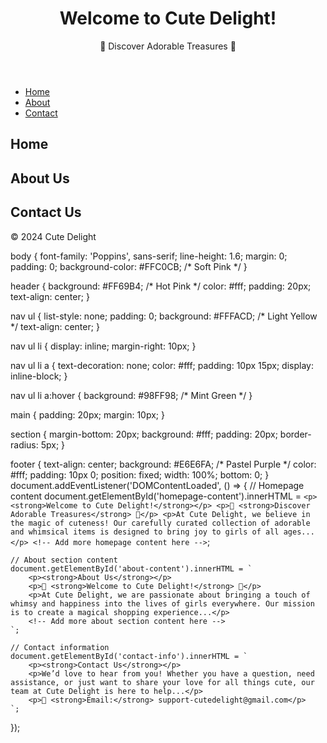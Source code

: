 <!DOCTYPE html>
<html lang="en">
<head>
    <meta charset="UTF-8">
    <meta name="viewport" content="width=device-width, initial-scale=1.0">
    <title>Cutie - Cute Delight</title>
    <link rel="stylesheet" href="styles.css">
</head>
<body>
    <header>
        <h1>Welcome to Cute Delight!</h1>
        <p>🌸 Discover Adorable Treasures 🌸</p>
    </header>
    <nav>
        <ul>
            <li><a href="#home">Home</a></li>
            <li><a href="#about">About</a></li>
            <li><a href="#contact">Contact</a></li>
        </ul>
    </nav>
    <main>
        <section id="home">
            <h2>Home</h2>
            <div id="homepage-content">
                <!-- Homepage content goes here -->
            </div>
        </section>
        <section id="about">
            <h2>About Us</h2>
            <div id="about-content">
                <!-- About section content goes here -->
            </div>
        </section>
        <section id="contact">
            <h2>Contact Us</h2>
            <div id="contact-info">
                <!-- Contact information goes here -->
            </div>
        </section>
    </main>
    <footer>
        <p>&copy; 2024 Cute Delight</p>
    </footer>
    <script src="script.js"></script>
</body>
</html>
body {
    font-family: 'Poppins', sans-serif;
    line-height: 1.6;
    margin: 0;
    padding: 0;
    background-color: #FFC0CB; /* Soft Pink */
}

header {
    background: #FF69B4; /* Hot Pink */
    color: #fff;
    padding: 20px;
    text-align: center;
}

nav ul {
    list-style: none;
    padding: 0;
    background: #FFFACD; /* Light Yellow */
    text-align: center;
}

nav ul li {
    display: inline;
    margin-right: 10px;
}

nav ul li a {
    text-decoration: none;
    color: #fff;
    padding: 10px 15px;
    display: inline-block;
}

nav ul li a:hover {
    background: #98FF98; /* Mint Green */
}

main {
    padding: 20px;
    margin: 10px;
}

section {
    margin-bottom: 20px;
    background: #fff;
    padding: 20px;
    border-radius: 5px;
}

footer {
    text-align: center;
    background: #E6E6FA; /* Pastel Purple */
    color: #fff;
    padding: 10px 0;
    position: fixed;
    width: 100%;
    bottom: 0;
}
document.addEventListener('DOMContentLoaded', () => {
    // Homepage content
    document.getElementById('homepage-content').innerHTML = `
        <p><strong>Welcome to Cute Delight!</strong></p>
        <p>🌸 <strong>Discover Adorable Treasures</strong> 🌸</p>
        <p>At Cute Delight, we believe in the magic of cuteness! Our carefully curated collection of adorable and whimsical items is designed to bring joy to girls of all ages...</p>
        <!-- Add more homepage content here -->
    `;

    // About section content
    document.getElementById('about-content').innerHTML = `
        <p><strong>About Us</strong></p>
        <p>🌸 <strong>Welcome to Cute Delight!</strong> 🌸</p>
        <p>At Cute Delight, we are passionate about bringing a touch of whimsy and happiness into the lives of girls everywhere. Our mission is to create a magical shopping experience...</p>
        <!-- Add more about section content here -->
    `;

    // Contact information
    document.getElementById('contact-info').innerHTML = `
        <p><strong>Contact Us</strong></p>
        <p>We’d love to hear from you! Whether you have a question, need assistance, or just want to share your love for all things cute, our team at Cute Delight is here to help...</p>
        <p>📧 <strong>Email:</strong> support-cutedelight@gmail.com</p>
    `;
});
